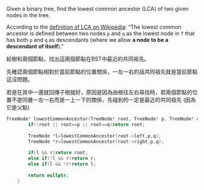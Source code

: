 Given a binary tree, find the lowest common ancestor (LCA) of two given nodes in the tree.

According to the [definition of LCA on Wikipedia](https://en.wikipedia.org/wiki/Lowest_common_ancestor): “The lowest common ancestor is defined between two nodes `p` and `q` as the lowest node in `T` that has both `p` and `q` as descendants (where we allow **a node to be a descendant of itself**).”

給樹和兩個節點，找出這兩個節點在BST中最近的共同祖先。

先確認兩個節點相對於當前節點的位置關係，一左一右的話共同祖先就是當前節點這沒問題。

若是在其中一邊就回傳子樹就好，原因是因為由根往左右尋找時，若兩個節點的位置不是同層一左一右而是一上一下的關係，先碰到的一定是最近的共同祖先 (因為它是父點)

```cpp
TreeNode* lowestCommonAncestor(TreeNode* root, TreeNode* p, TreeNode* q) {
        if(!root || root==p || root==q)return root;
        
        TreeNode *l=lowestCommonAncestor(root->left,p,q);
        TreeNode *r=lowestCommonAncestor(root->right,p,q);
       
        if(l && r)return root;
        else if(!l && r)return r;
        else if(l && !r)return l;
        
        return nullptr;
    }
```